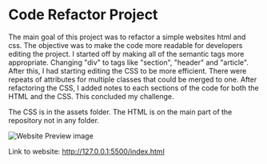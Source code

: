 # Code Refactor Project

The main goal of this project was to refactor a simple websites html and css. The objective was to make the code more readable for developers editing the project. I started off by making all of the semantic tags more appropriate. Changing "div" to tags like "section", "header" and "article". After this, I had starting editing the CSS to be more efficient. There were repeats of attributes for multiple classes that could be merged to one. After refactoring the CSS, I added notes to each sections of the code for both the HTML and the CSS. This concluded my challenge.

The CSS is in the assets folder. The HTML is on the main part of the repository not in any folder.

![Website Preview image](01-html-css-git-homework-demo.png)

Link to website: http://127.0.0.1:5500/index.html
